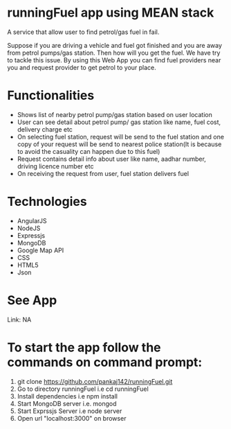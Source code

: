 # runningFuel app using MEAN stack

A service that allow user to find petrol/gas fuel in fail.

Suppose if you are driving a vehicle and fuel got finished and you are away from petrol pumps/gas station. Then how will you get the fuel. We have try to tackle this issue. By using this Web App you can find fuel providers near you and request provider to get petrol to your place.

# Functionalities

* Shows list of nearby petrol pump/gas station based on user location
* User can see detail about petrol pump/ gas station like name, fuel cost, delivery charge etc
* On selecting fuel station, request will be send to the fuel station and one copy of your request will be send to nearest police         station(It is because to avoid the casuality can happen due to this fuel)
* Request contains detail info about user like name, aadhar number, driving licence number etc  
* On receiving the request from user, fuel station delivers fuel

# Technologies

* AngularJS
* NodeJS
* Expressjs
* MongoDB
* Google Map API
* CSS
* HTML5
* Json

# See App

Link: NA

# To start the app follow the commands on command prompt:

1) git clone https://github.com/pankaj142/runningFuel.git
2) Go to directory runningFuel i.e cd runningFuel
3) Install dependencies i.e npm install
4) Start MongoDB server i.e. mongod
5) Start Exprssjs Server i.e node server
5) Open url "localhost:3000" on browser
